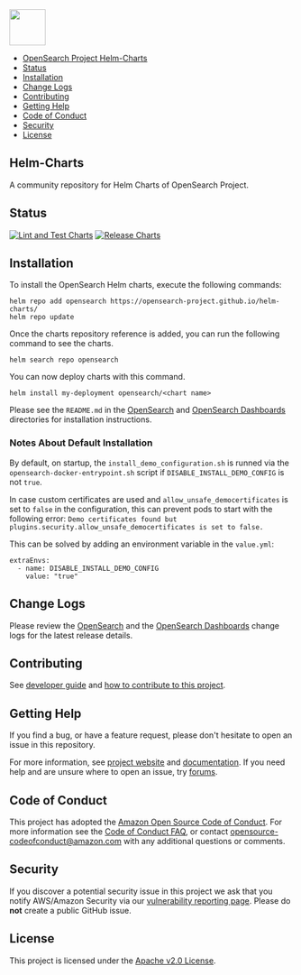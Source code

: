 <img src="https://opensearch.org/assets/brand/SVG/Logo/opensearch_logo_default.svg" height="64px"/>

- [OpenSearch Project Helm-Charts](#helm-charts)
- [Status](#status)
- [Installation](#installation)
- [Change Logs](#change-logs)
- [Contributing](#contributing)
- [Getting Help](#getting-help)
- [Code of Conduct](#code-of-conduct)
- [Security](#security)
- [License](#license)

## Helm-Charts

A community repository for Helm Charts of OpenSearch Project.

## Status

[![Lint and Test Charts](https://github.com/opensearch-project/helm-charts/actions/workflows/lint-test.yaml/badge.svg)](https://github.com/opensearch-project/helm-charts/actions/workflows/lint-test.yaml)
 [![Release Charts](https://github.com/opensearch-project/helm-charts/actions/workflows/release.yaml/badge.svg)](https://github.com/opensearch-project/helm-charts/actions/workflows/release.yaml)

## Installation

To install the OpenSearch Helm charts, execute the following commands:

```shell
helm repo add opensearch https://opensearch-project.github.io/helm-charts/
helm repo update
```

Once the charts repository reference is added, you can run the following command to see the charts.

```shell
helm search repo opensearch
```

You can now deploy charts with this command.

```shell
helm install my-deployment opensearch/<chart name>
```

Please see the `README.md` in the [OpenSearch](charts/opensearch) and [OpenSearch Dashboards](charts/opensearch-dashboards) directories for installation instructions.

### Notes About Default Installation

By default, on startup, the `install_demo_configuration.sh` is runned via the `opensearch-docker-entrypoint.sh` script if `DISABLE_INSTALL_DEMO_CONFIG` is not `true`.

In case custom certificates are used and `allow_unsafe_democertificates` is set to `false` in the configuration, this can prevent pods to start with the following error: `Demo certificates found but plugins.security.allow_unsafe_democertificates is set to false.`

This can be solved by adding an environment variable in the `value.yml`:
```
extraEnvs:
  - name: DISABLE_INSTALL_DEMO_CONFIG
    value: "true"
```

## Change Logs

Please review the [OpenSearch](charts/opensearch/CHANGELOG.md) and the
[OpenSearch Dashboards](charts/opensearch-dashboards/CHANGELOG.md) change logs for the latest 
release details.

## Contributing

See [developer guide](DEVELOPER_GUIDE.md) and [how to contribute to this project](CONTRIBUTING.md). 

## Getting Help

If you find a bug, or have a feature request, please don't hesitate to open an issue in this repository.

For more information, see [project website](https://opensearch.org/) and [documentation](https://opensearch.org/docs). If you need help and are unsure where to open an issue, try [forums](https://discuss.opendistrocommunity.dev/).

## Code of Conduct

This project has adopted the [Amazon Open Source Code of Conduct](CODE_OF_CONDUCT.md). For more information see the [Code of Conduct FAQ](https://aws.github.io/code-of-conduct-faq), or contact [opensource-codeofconduct@amazon.com](mailto:opensource-codeofconduct@amazon.com) with any additional questions or comments.

## Security

If you discover a potential security issue in this project we ask that you notify AWS/Amazon Security via our [vulnerability reporting page](http://aws.amazon.com/security/vulnerability-reporting/). Please do **not** create a public GitHub issue.

## License

This project is licensed under the [Apache v2.0 License](LICENSE.txt).
